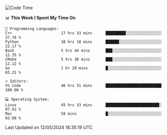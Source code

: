 
<!--START_SECTION:waka-->
![Code Time](http://img.shields.io/badge/Code%20Time-1%2C925%20hrs%2029%20mins-blue)

📊 **This Week I Spent My Time On** 

```text
💬 Programming Languages: 
C++                      17 hrs 33 mins      █████████░░░░░░░░░░░░░░░░   37.76 % 
Python                   10 hrs 18 mins      ██████░░░░░░░░░░░░░░░░░░░   22.17 % 
Bash                     5 hrs 44 mins       ███░░░░░░░░░░░░░░░░░░░░░░   12.35 % 
CMake                    5 hrs 38 mins       ███░░░░░░░░░░░░░░░░░░░░░░   12.12 % 
Go                       1 hr 29 mins        █░░░░░░░░░░░░░░░░░░░░░░░░   03.21 % 

🔥 Editors: 
VS Code                  46 hrs 31 mins      █████████████████████████   100.00 % 

💻 Operating System: 
Linux                    45 hrs 33 mins      ████████████████████████░   97.92 % 
Mac                      58 mins             █░░░░░░░░░░░░░░░░░░░░░░░░   02.08 % 
```


 Last Updated on 12/05/2024 18:35:19 UTC
<!--END_SECTION:waka-->

